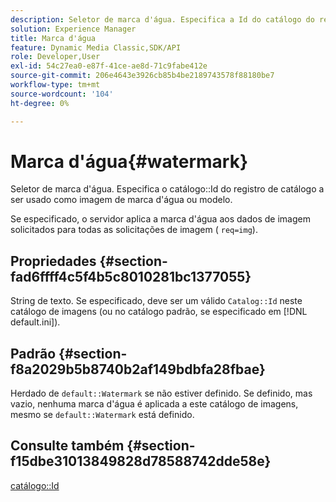 ```yaml
---
description: Seletor de marca d'água. Especifica a Id do catálogo do registro de catálogo a ser usado como uma imagem de marca d'água ou modelo.
solution: Experience Manager
title: Marca d'água
feature: Dynamic Media Classic,SDK/API
role: Developer,User
exl-id: 54c27ea0-e87f-41ce-ae8d-71c9fabe412e
source-git-commit: 206e4643e3926cb85b4be2189743578f88180be7
workflow-type: tm+mt
source-wordcount: '104'
ht-degree: 0%

---
```


# Marca d&#39;água{#watermark}

Seletor de marca d&#39;água. Especifica o catálogo::Id do registro de catálogo a ser usado como imagem de marca d&#39;água ou modelo.

Se especificado, o servidor aplica a marca d&#39;água aos dados de imagem solicitados para todas as solicitações de imagem ( `req=img`).

## Propriedades {#section-fad6ffff4c5f4b5c8010281bc1377055}

String de texto. Se especificado, deve ser um válido `Catalog::Id` neste catálogo de imagens (ou no catálogo padrão, se especificado em [!DNL default.ini]).

## Padrão {#section-f8a2029b5b8740b2af149bdbfa28fbae}

Herdado de `default::Watermark` se não estiver definido. Se definido, mas vazio, nenhuma marca d&#39;água é aplicada a este catálogo de imagens, mesmo se `default::Watermark` está definido.

## Consulte também {#section-f15dbe31013849828d78588742dde58e}

[catálogo::Id](/help/aem-is-ir-api/is-api/image-catalog/image-serving-api-ref/c-image-catalog-reference/c-image-svg-data-reference/c-image-data-reference/r-id-cat.md)
